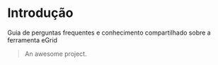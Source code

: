 # Introdução

Guia de perguntas frequentes e conhecimento compartilhado sobre a ferramenta eGrid

> An awesome project.

